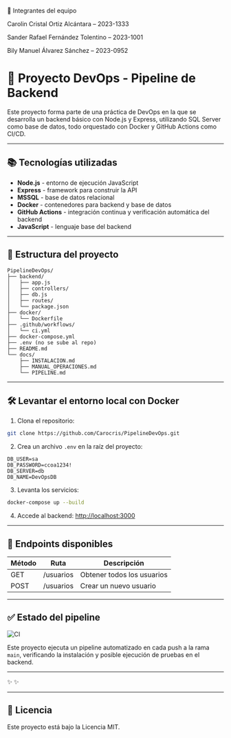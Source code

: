 👥 Integrantes del equipo

Carolin Cristal Ortiz Alcántara – 2023-1333

Sander Rafael Fernández Tolentino – 2023-1001

Bily Manuel Álvarez Sánchez – 2023-0952


# 🚀 Proyecto DevOps - Pipeline de Backend

Este proyecto forma parte de una práctica de DevOps en la que se desarrolla un backend básico con Node.js y Express, utilizando SQL Server como base de datos, todo orquestado con Docker y GitHub Actions como CI/CD.

---

## 📚 Tecnologías utilizadas

- **Node.js** - entorno de ejecución JavaScript
- **Express** - framework para construir la API
- **MSSQL** - base de datos relacional
- **Docker** - contenedores para backend y base de datos
- **GitHub Actions** - integración continua y verificación automática del backend
- **JavaScript** - lenguaje base del backend

---

## 📁 Estructura del proyecto

```
PipelineDevOps/
├── backend/
│   ├── app.js
│   ├── controllers/
│   ├── db.js
│   ├── routes/
│   └── package.json
├── docker/
│   └── Dockerfile
├── .github/workflows/
│   └── ci.yml
├── docker-compose.yml
├── .env (no se sube al repo)
├── README.md
└── docs/
    ├── INSTALACION.md
    ├── MANUAL_OPERACIONES.md
    └── PIPELINE.md
```

---

## 🛠️ Levantar el entorno local con Docker

1. Clona el repositorio:
```bash
git clone https://github.com/Carocris/PipelineDevOps.git
```

2. Crea un archivo `.env` en la raíz del proyecto:
```env
DB_USER=sa
DB_PASSWORD=ccoa1234!
DB_SERVER=db
DB_NAME=DevOpsDB
```

3. Levanta los servicios:
```bash
docker-compose up --build
```

4. Accede al backend:
[http://localhost:3000](http://localhost:3000)

---

## 🔄 Endpoints disponibles

| Método | Ruta            | Descripción               |
|--------|------------------|---------------------------|
| GET    | /usuarios        | Obtener todos los usuarios |
| POST   | /usuarios        | Crear un nuevo usuario     |

---

## ✅ Estado del pipeline

![CI](https://github.com/Carocris/PipelineDevOps/actions/workflows/ci.yml/badge.svg)

Este proyecto ejecuta un pipeline automatizado en cada push a la rama `main`, verificando la instalación y posible ejecución de pruebas en el backend.

---

 ✨  ✨

---

## 📄 Licencia

Este proyecto está bajo la Licencia MIT.



